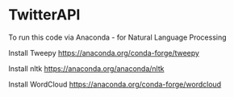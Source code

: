# TwitterAPI

To run this code via Anaconda - for Natural Language Processing

Install Tweepy
https://anaconda.org/conda-forge/tweepy

Install nltk
https://anaconda.org/anaconda/nltk

Install WordCloud
https://anaconda.org/conda-forge/wordcloud
